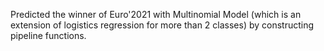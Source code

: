 Predicted the winner of Euro'2021 with Multinomial Model (which is an extension of logistics regression for more than 2 classes) by constructing pipeline functions.
